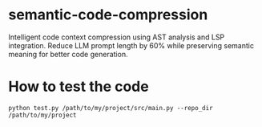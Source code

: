 # semantic-code-compression
Intelligent code context compression using AST analysis and LSP integration. Reduce LLM prompt length by 60% while preserving semantic meaning for better code generation.


# How to test the code

`python test.py /path/to/my/project/src/main.py --repo_dir /path/to/my/project`